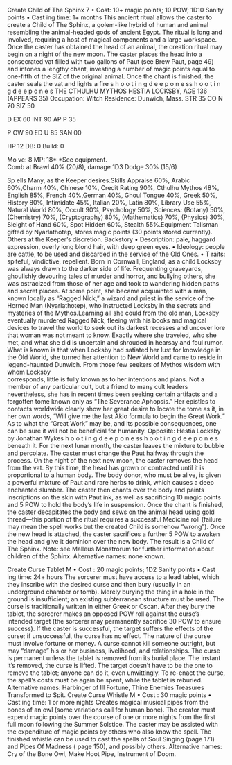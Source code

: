 Create Child of The Sphinx 7 
• Cost: 10+ magic points; 10 POW; 1D10 Sanity points
• Cast ing time: 1+ months
This ancient ritual allows the caster to create a Child of The 
Sphinx, a golem-like hybrid of human and animal resembling 
the animal-headed gods of ancient Egypt. The ritual is long 
and involved, requiring a host of magical components and 
a large workspace. Once the caster has obtained the head of 
an animal, the creation ritual may begin on a night of the 
new moon. The caster places the head into a consecrated vat 
filled with two gallons of Paut (see Brew Paut, page 49) and 
intones a lengthy chant, investing a number of magic points 
equal to one-fifth of the SIZ of the original animal. Once 
the chant is finished, the caster seals the vat and lights a fire s 
h 
o 
o 
t 
i 
n 
g 
d 
e e 
p 
o 
n 
e 
ss 
h 
o 
o 
t 
i 
n 
g 
d 
e e 
p 
o 
n 
e 
s
THE CTHULHU MYTHOS
HESTIA LOCKSBY, AGE 136 (APPEARS 35)
Occupation: Witch
Residence: Dunwich, Mass.
STR 35
 CO
N 70
 SIZ
 50
  
D
EX 60
 INT  90
 AP
P 35
  
P
OW 90
 ED
U 85
 SAN
 00
  
HP 12
 DB:
 0
 Build:
 0
  
Mo
ve: 8
 MP:
 18*
*See equipment.  
Comb
at
Brawl
 40% (20/8),
 damage 1D3
Dodge
 30% (15/6)
 
Sp
ells
Many, as the Keeper desires.Skills
Appraise 60%, Arabic 60%,Charm 
40%, Chinese 10%, Credit Rating 90%, Cthulhu Mythos 48%, English 
85%, French 40%,German 40%, Ghoul 
Tongue 40%, Greek 50%, History 80%, 
Intimidate 45%, Italian 20%, Latin 80%, 
Library Use 55%, Natural World 80%, 
Occult 90%, Psychology 50%, Sciences: 
(Botany) 50%, (Chemistry) 70%,  (Cryptography) 80%, (Mathematics) 70%, (Physics) 30%, Sleight of Hand 
60%, Spot Hidden 60%, Stealth 55%.Equipment
Talisman gifted by Nyarlathotep, stores 
magic points (30 points stored currently). 
Others at the Keeper’s discretion.
Backstory
•
 Description: pale, haggard expression, 
overly long blond hair, with deep 
green eyes.
•
 Ideology: people are cattle, to be used 
and discarded in the service of the 
Old Ones.
•
 T
raits: spiteful, vindictive, repellent.
Born in Cornwall, England, as a child 
Locksby was always drawn to the darker 
side of life. Frequenting graveyards, 
ghoulishly devouring tales of murder and horror, and bullying others, she was ostracized from those of her age and took to wandering hidden paths and secret places. At some point, she 
became acquainted with a man, known 
locally as “Ragged Nick,” a wizard and 
priest in the service of the Horned Man (Nyarlathotep), who instructed 
Locksby in the secrets and mysteries of the Mythos.Learning all she could from the old 
man, Locksby eventually murdered Ragged Nick, fleeing with his books 
and magical devices to travel the world 
to seek out its darkest recesses and 
uncover lore that woman was not meant 
to know. Exactly where she traveled, who 
she met, and what she did is uncertain 
and shrouded in hearsay and foul rumor. 
What is known is that when Locksby 
had satiated her lust for knowledge in 
the Old World, she turned her attention 
to New World and came to reside in 
legend-haunted Dunwich. 
From those few seekers of Mythos 
wisdom with whom Locksby  
corresponds, little is fully known as to 
her intentions and plans. Not a member 
of any particular cult, but a friend to 
many cult leaders nevertheless, she has in 
recent times been seeking certain artifacts 
and a forgotten tome known only as “The Severance Aphopsis.” Her epistles 
to contacts worldwide clearly show her 
great desire to locate the tome as it, in her 
own words, “Will give me the last Aklo 
formula to begin the Great Work.” As to 
what the “Great Work” may be, and its 
possible consequences, one can be sure it 
will not be beneficial for humanity.
Opposite: Hestia Locksby by Jonathan Wykes 
h 
o 
o 
t 
i 
n 
g 
d 
e e 
p 
o 
n 
e 
ss 
h 
o 
o 
t 
i 
n 
g 
d 
e e 
p 
o 
n 
e 
s
beneath it. For the next lunar month, the caster leaves the 
mixture to bubble and percolate. The caster must change the 
Paut halfway through the process.
On the night of the next new moon, the caster removes 
the head from the vat. By this time, the head has grown or 
contracted until it is proportional to a human body. The body 
donor, who must be alive, is given a powerful mixture of 
Paut and rare herbs to drink, which causes a deep enchanted 
slumber. The caster then chants over the body and paints 
inscriptions on the skin with Paut ink, as well as sacrificing 10 
magic points and 5 POW to hold the body’s life in suspension. 
Once the chant is finished, the caster decapitates the body and 
sews on the animal head using gold thread—this portion of 
the ritual requires a successful Medicine roll (failure may mean 
the spell works but the created Child is somehow “wrong”). 
Once the new head is attached, the caster sacrifices a further 
5 POW to awaken the head and give it dominion over the 
new body. The result is a Child of The Sphinx. 
Note: see Malleus Monstrorum for further information about 
children of the Sphinx.
Alternative names: none known.

Create Curse Tablet M
• Cost : 20 magic points; 1D2 Sanity points
•
 Cast
ing time: 24+ hours
The sorcerer must have access to a lead tablet, which they 
inscribe with the desired curse and then bury (usually 
in an underground chamber or tomb). Merely burying 
the thing in a hole in the ground is insufficient; an 
existing subterranean structure must be used. The curse 
is traditionally written in either Greek or Oscan. After 
they bury the tablet, the sorcerer makes an opposed POW 
roll against the curse’s intended target (the sorcerer may 
permanently sacrifice 30 POW to ensure success). If the 
caster is successful, the target suffers the effects of the 
curse; if unsuccessful, the curse has no effect.
The nature of the curse must involve fortune or money. 
A curse cannot kill someone outright, but may “damage” 
his or her business, livelihood, and relationships.
The curse is permanent unless the tablet is removed from 
its burial place. The instant it’s removed, the curse is lifted. 
The target doesn’t have to be the one to remove the tablet; 
anyone can do it, even unwittingly. To re-enact the curse, the 
spell’s costs must be again be spent, while the tablet is reburied.
Alternative names: Harbinger of Ill Fortune, Thine Enemies 
Treasures Transformed to Spit.
Create Curse Whistle M
• Cost : 30 magic points
•
 Cast
ing time: 1 or more nights
Creates magical musical pipes from the bones of an owl 
(some variations call for human bone). The creator must 
expend magic points over the course of one or more nights 
from the first full moon following the Summer Solstice. 
The caster may be assisted with the expenditure of magic 
points by others who also know the spell. The finished 
whistle can be used to cast the spells of Soul Singing (page 
171) and Pipes Of Madness ( page 150), and possibly others. 
Alternative names: Cry of the Bone Owl, Make Hoot Pipe, 
Instrument of Doom.

